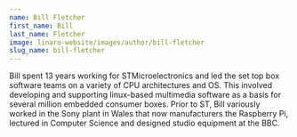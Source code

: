 ```yaml
---
name: Bill Fletcher
first_name: Bill
last_name: Fletcher
image: linaro-website/images/author/bill-fletcher
slug_name: bill-fletcher
---
```


Bill spent 13 years working for STMicroelectronics and led the set top box software teams on a variety of CPU architectures and OS. This involved developing and supporting linux-based multimedia software as a basis for several million embedded consumer boxes. Prior to ST, Bill variously worked in the Sony plant in Wales that now manufacturers the Raspberry Pi, lectured in Computer Science and designed studio equipment at the BBC.
